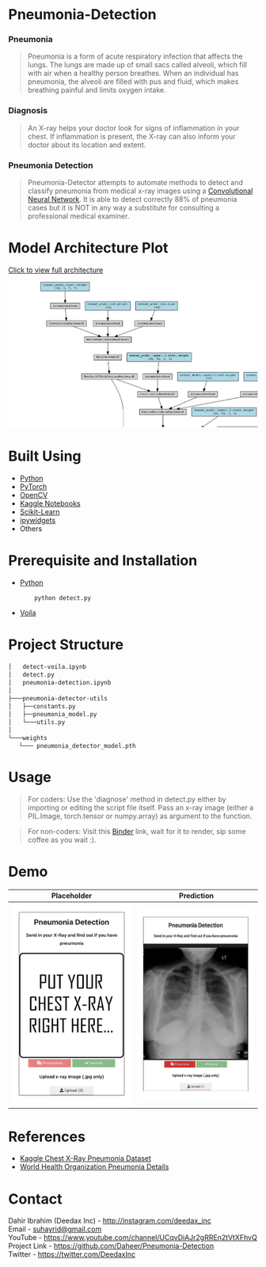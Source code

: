 # Pneumonia-Detection

### Pneumonia

> Pneumonia is a form of acute respiratory infection that affects the lungs. The lungs are made up of small sacs called alveoli, which fill with air when a healthy person breathes. When an individual has pneumonia, the alveoli are filled with pus and fluid, which makes breathing painful and limits oxygen intake.

### Diagnosis 

> An X-ray helps your doctor look for signs of inflammation in your chest. If inflammation is present, the X-ray can also inform your doctor about its location and extent.

### Pneumonia Detection

> Pneumonia-Detector attempts to automate methods to detect and classify pneumonia from medical x-ray images using a [Convolutional Neural Network](https://en.wikipedia.org/wiki/Convolutional_neural_network). It is able to detect correctly 88% of pneumonia cases but it is NOT in any way a substitute for consulting a professional medical examiner. 

# Model Architecture Plot

[Click to view full architecture](images/model_architecture.png)

![Yolo Driving Environment Model Architecture](images/model_architecture_short.png "Pneumonia Detection Model Architecture")

# Built Using
 - [Python](https://python.org)
 - [PyTorch](https://pytorch.org)
 - [OpenCV](https://opencv.org)
 - [Kaggle Notebooks](https://www.kaggle.com)
 - [Scikit-Learn](https://scikit-learn.org)
 - [ipywidgets](https://ipywidgets.readthedocs.io/)
 - Others

# Prerequisite and Installation
* [Python](https://python.org)
    ```
        python detect.py
    ```     
* [Voila](https://voila.readthedocs.io/en/stable/using.html)
    
# Project Structure

```
│   detect-voila.ipynb
│   detect.py
│   pneumonia-detection.ipynb 
│
├───pneumonia-detector-utils
│   ├──constants.py
│   ├──pneumonia_model.py
│   └───utils.py
│
└───weights
   └─── pneumonia_detector_model.pth
```

# Usage

> For coders: Use the 'diagnose' method in detect.py either by importing or editing the script file itself. Pass an x-ray image (either a PIL.Image, torch.tensor or numpy.array) as argument to the function. 

> For non-coders: Visit this [Binder](https://mybinder.org/v2/gh/Daheer/Pneumonia-Detection/HEAD?urlpath=%2Fvoila%2Frender%2Fdetect-voila.ipynb) link, wait for it to render, sip some coffee as you wait :). 


# Demo

Placeholder               |  Prediction
:-------------------------:|:-------------------------:
![](images/placeholder-voila.jpeg) |  ![](images/sample-prediction-voila.jpeg)

# References

- [Kaggle Chest X-Ray Pneumonia Dataset](https://www.kaggle.com/datasets/paultimothymooney/chest-xray-pneumonia)
- [World Health Organization Pneumonia Details](https://www.who.int/news-room/fact-sheets/detail/pneumonia)

# Contact

Dahir Ibrahim (Deedax Inc) - http://instagram.com/deedax_inc <br>
Email - suhayrid@gmail.com <br>
YouTube - https://www.youtube.com/channel/UCqvDiAJr2gRREn2tVtXFhvQ <br>
Project Link - https://github.com/Daheer/Pneumonia-Detection <br>
Twitter - https://twitter.com/DeedaxInc